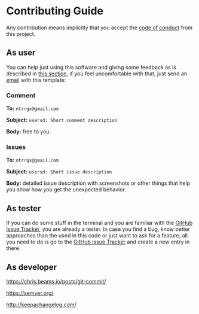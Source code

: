 # Contributing Guide

Any contribution means implicitly that you accept the [code of conduct](CODE_OF_CONDUCT.md)
from this project.

## As user

You can help just using this software and giving some feedback as is described
in [this section](#as-tester), if you feel uncomfortable with that, just send
an [email](mailto:ntrrgx@gmail.com?Subject=usersd:%20) with this template:

### Comment

**To:** `ntrrgx@gmail.com`

**Subject:** `usersd: Short comment description`

**Body:** free to you.

### Issues

**To:** `ntrrgx@gmail.com`

**Subject:** `usersd: Short issue description`

**Body:** detailed issue description with screenshots or other things that help
you show how you get the unexpected behavior.

## As tester

[GitHub Issue Tracker]: https://github.com/ntrrg/usersd/issues

If you can do some stuff in the terminal and you are familiar with the
[GitHub Issue Tracker][], you are already a tester. In case you find a bug,
know better approaches than the used in this code or just want to ask for a
feature, all you need to do is go to the [GitHub Issue Tracker][] and create a
new entry in there.

## As developer

<https://chris.beams.io/posts/git-commit/>

<https://semver.org/>

<http://keepachangelog.com/>

